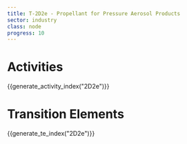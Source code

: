```yaml
---
title: T-2D2e - Propellant for Pressure Aerosol Products
sector: industry
class: node
progress: 10
---
```



# Activities

{{generate_activity_index("2D2e")}}

# Transition Elements

{{generate_te_index("2D2e")}}

